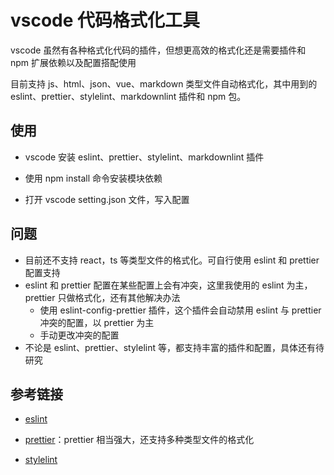 # vscode 代码格式化工具

vscode 虽然有各种格式化代码的插件，但想更高效的格式化还是需要插件和 npm 扩展依赖以及配置搭配使用

目前支持 js、html、json、vue、markdown 类型文件自动格式化，其中用到的 eslint、prettier、stylelint、markdownlint 插件和 npm 包。

## 使用

- vscode 安装 eslint、prettier、stylelint、markdownlint 插件

- 使用 npm install 命令安装模块依赖

- 打开 vscode setting.json 文件，写入配置

## 问题

- 目前还不支持 react，ts 等类型文件的格式化。可自行使用 eslint 和 prettier 配置支持
- eslint 和 prettier 配置在某些配置上会有冲突，这里我使用的 eslint 为主，prettier 只做格式化，还有其他解决办法
    - 使用 eslint-config-prettier 插件，这个插件会自动禁用 eslint 与 prettier 冲突的配置，以 prettier 为主
    - 手动更改冲突的配置
- 不论是 eslint、prettier、stylelint 等，都支持丰富的插件和配置，具体还有待研究

## 参考链接

- [eslint](https://eslint.bootcss.com/)

- [prettier](https://prettier.io/)：prettier 相当强大，还支持多种类型文件的格式化

- [stylelint](https://github.com/stylelint/stylelint/blob/main/docs/user-guide/get-started.md)
